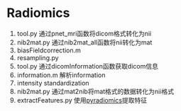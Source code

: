 # Radiomics

1. tool.py 通过pnet_mri函数将dicom格式转化为nii
2. nib2mat.py 通过nib2mat_all函数将nii转化为mat
3. biasFieldcorrection.m
4. resampling.py
5. tool.py 通过dicomInformation函数获取dicom信息
6. information.m 解析information
7. intensity standardization
8. nib2mat.py 通过mat2nib将mat格式的数据转化为nii格式
9. extractFeatures.py 使用[pyradiomics](https://pyradiomics.readthedocs.io/en/latest/)提取特征
